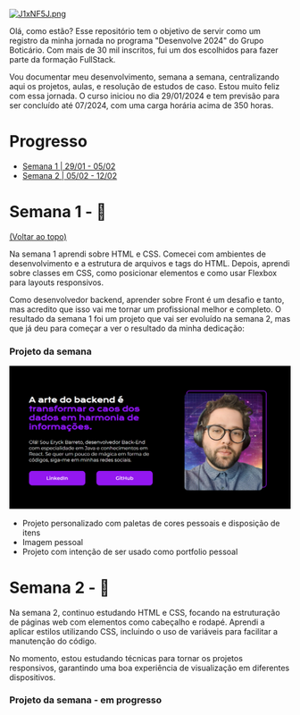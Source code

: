 <a href="https://freeimage.host/br"><img src="https://iili.io/J1xNF5J.png" alt="J1xNF5J.png" border="0" /></a>

Olá, como estão? Esse repositório tem o objetivo de servir como um registro da minha jornada no programa "Desenvolve 2024" do Grupo Boticário. Com mais de 30 mil inscritos, fui um dos escolhidos para fazer parte da formação FullStack.

Vou documentar meu desenvolvimento, semana a semana, centralizando aqui os projetos, aulas, e resolução de estudos de caso. Estou muito feliz com essa jornada. 
O curso iniciou no dia 29/01/2024 e tem previsão para ser concluído até 07/2024, com uma carga horária acima de 350 horas.


# Progresso

- [Semana 1 | 29/01 - 05/02](#semana1)
- [Semana 2 | 05/02 - 12/02](#semana2)


# Semana 1 - 🌱

[(Voltar ao topo)](#progresso)

Na semana 1 aprendi sobre HTML e CSS. Comecei com ambientes de desenvolvimento e a estrutura de arquivos e tags do HTML. Depois, aprendi sobre classes em CSS, como posicionar elementos e como usar Flexbox para layouts responsivos. 

Como desenvolvedor backend, aprender sobre Front é um desafio e tanto, mas acredito que isso vai me tornar um profissional melhor e completo. O resultado da semana 1 foi um projeto que vai ser evoluído na semana 2, mas que já deu para começar a ver o resultado da minha dedicação:

### Projeto da semana

<img src="./Semana 1/HTML e CSS ambientes de desenvolvimento, estrutura de arquivos e tags/assets/Captura de tela 2024-02-07 175010.png">

- Projeto personalizado com paletas de cores pessoais e disposição de itens
- Imagem pessoal
- Projeto com intenção de ser usado como portfolio pessoal


# Semana 2 - 🍃

Na semana 2, continuo estudando HTML e CSS, focando na estruturação de páginas web com elementos como cabeçalho e rodapé. Aprendi a aplicar estilos utilizando CSS, incluindo o uso de variáveis para facilitar a manutenção do código. 

No momento, estou estudando técnicas para tornar os projetos responsivos, garantindo uma boa experiência de visualização em diferentes dispositivos.

### Projeto da semana - em progresso
